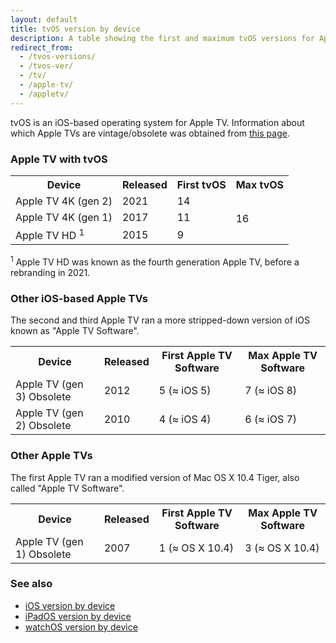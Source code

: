 ```yaml
---
layout: default
title: tvOS version by device
description: A table showing the first and maximum tvOS versions for Apple TV.
redirect_from:
  - /tvos-versions/
  - /tvos-ver/
  - /tv/
  - /apple-tv/
  - /appletv/
---
```


tvOS is an iOS-based operating system for Apple TV. Information about which Apple TVs are vintage/obsolete was obtained from <a href="https://support.apple.com/en-us/HT201624">this page</a>.

### Apple TV with tvOS

<table>
  <tr>
    <th>Device</th>
    <th>Released</th>
    <th>First tvOS</th>
    <th>Max tvOS</th>
  </tr>
  <tr>
    <td>Apple TV 4K (gen 2)</td>
    <td>2021</td>
    <td>14</td>
    <td rowspan="3" class="green">16</td>
  </tr>
  <tr>
    <td>Apple TV 4K (gen 1)</td>
    <td>2017</td>
    <td>11</td>
  </tr>
  <tr>
    <td>Apple TV HD <sup>1</sup></td>
    <td>2015</td>
    <td>9</td>
  </tr>
</table>

<sup>1</sup> Apple TV HD was known as the fourth generation Apple TV, before a rebranding in 2021.

### Other iOS-based Apple TVs

The second and third Apple TV ran a more stripped-down version of iOS known as "Apple TV Software".

<table>
  <tr>
    <th>Device</th>
    <th>Released</th>
    <th>First Apple TV Software</th>
    <th>Max Apple TV Software</th>
  </tr>
  <tr>
    <td>Apple TV (gen 3) <span class="orange-bubble">Obsolete</span></td>
    <td>2012</td>
    <td>5 (≈ iOS 5)</td>
    <td>7 (≈ iOS 8)</td>
  </tr>
  <tr>
    <td>Apple TV (gen 2) <span class="orange-bubble">Obsolete</span></td>
    <td>2010</td>
    <td>4 (≈ iOS 4)</td>
    <td>6 (≈ iOS 7)</td>
  </tr>
</table>

### Other Apple TVs

The first Apple TV ran a modified version of Mac OS X 10.4 Tiger, also called "Apple TV Software".

<table>
  <tr>
    <th>Device</th>
    <th>Released</th>
    <th>First Apple TV Software</th>
    <th>Max Apple TV Software</th>
  </tr>
  <tr>
    <td>Apple TV (gen 1) <span class="orange-bubble">Obsolete</span></td>
    <td>2007</td>
    <td>1 (≈ OS X 10.4)</td>
    <td>3 (≈ OS X 10.4)</td>
  </tr>
</table>

### See also

* [iOS version by device](/ios)
* [iPadOS version by device](/ipados)
* [watchOS version by device](/watchos)
